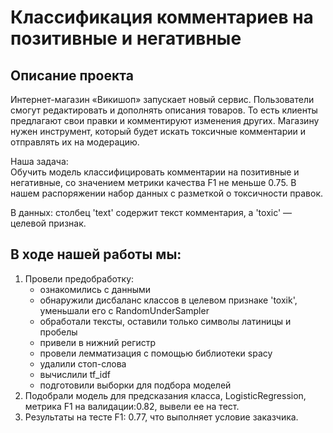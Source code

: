 # Классификация комментариев на позитивные и негативные

## Описание проекта
Интернет-магазин «Викишоп» запускает новый сервис.
Пользователи смогут редактировать и дополнять описания товаров. То есть клиенты предлагают свои правки и комментируют изменения других. Магазину нужен инструмент, который будет искать токсичные комментарии и отправлять их на модерацию.

Наша задача:<br>
Обучить модель классифицировать комментарии на позитивные и негативные, со значением метрики качества F1 не меньше 0.75. В нашем распоряжении набор данных с разметкой о токсичности правок.

В данных: столбец 'text' содержит текст комментария, а 'toxic' — целевой признак.

## В ходе  нашей работы мы:
1. Провели предобработку:
    - ознакомились с данными
    - обнаружили дисбаланс классов в целевом признаке 'toxik', уменьшали его с RandomUnderSampler
    - обработали тексты, оставили только символы латиницы и пробелы
    - привели в нижний регистр
    - провели лемматизация с помощью библиотеки spacy
    - удалили стоп-слова
    - вычислили tf_idf
    - подготовили выборки для подбора моделей
2. Подобрали модель для предсказания класса, LogisticRegression, метрика F1 на валидации:0.82, вывели ее на тест.
3. Результаты на тесте F1: 0.77, что выполняет условие заказчика.
